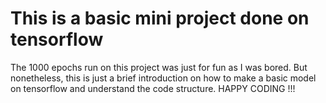 # This is a basic mini project done on tensorflow
The 1000 epochs run on this project was just for fun as I was bored. But nonetheless, this is just a brief introduction on how to make a basic model on tensorflow and understand the code structure. HAPPY CODING !!!
